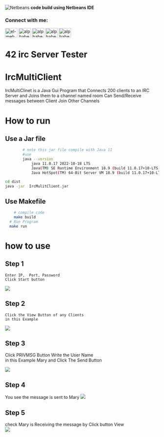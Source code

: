 ![Netbeans](https://github.com/bennamrouche/ircMultiClient/assets/107180422/dfafeef3-c817-4a35-825c-e6f47ce429a7)  <b>  code build using  Netbeans IDE  </b> 

<h3 align="left">Connect with me:</h3>
<p align="left">
<a href="https://linkedin.com/in/el-mehdi-bennamrouche" target="blank"><img align="center" src="https://raw.githubusercontent.com/rahuldkjain/github-profile-readme-generator/master/src/images/icons/Social/linked-in-alt.svg" alt="el-mehdi-bennamrouche" height="30" width="40" /></a>
<a href="https://fb.com/alphaben.dev" target="blank"><img align="center" src="https://raw.githubusercontent.com/rahuldkjain/github-profile-readme-generator/master/src/images/icons/Social/facebook.svg" alt="alphaben.dev" height="30" width="40" /></a>
<a href="https://instagram.com/alphaben.dev" target="blank"><img align="center" src="https://raw.githubusercontent.com/rahuldkjain/github-profile-readme-generator/master/src/images/icons/Social/instagram.svg" alt="alphaben.dev" height="30" width="40" /></a>
<a href="https://www.hackerrank.com/alphaben0" target="blank"><img align="center" src="https://raw.githubusercontent.com/rahuldkjain/github-profile-readme-generator/master/src/images/icons/Social/hackerrank.svg" alt="alphaben0" height="30" width="40" /></a>
<a href="https://www.leetcode.com/alphaben" target="blank"><img align="center" src="https://raw.githubusercontent.com/rahuldkjain/github-profile-readme-generator/master/src/images/icons/Social/leet-code.svg" alt="alphaben" height="30" width="40" /></a>
</p>

# 42 irc Server Tester  
# IrcMultiClient  
  IrcMultiClinet is a Java Gui Program that Connects 200  clients to  an IRC Server and   Joins them to  a channel named room
  Can Send/Receive messages between Client
  Join  Other Channels 


# How to run  
## Use a Jar file 
``` bash
        # note this jar file compile with Java 11
        #use
        java --version
            java 11.0.17 2022-10-18 LTS
            Java(TM) SE Runtime Environment 18.9 (build 11.0.17+10-LTS-269)
            Java HotSpot(TM) 64-Bit Server VM 18.9 (build 11.0.17+10-LTS-269, mixed mode)

cd dist  
java -jar  IrcMulitClient.jar   
```
## Use Makefile 
``` bash
    # compile code 
    make build
  # Run Program
  make run 
```


# how to use 
## Step 1
    Enter IP,  Port, Password 
    Click Start button 
![](https://github.com/bennamrouche/ircMultiClient/blob/master/image/step1.png)
## Step 2
    Click the View Button of any Clients
    in this Example 
![](https://github.com/bennamrouche/ircMultiClient/blob/master/image/step2.png)

## Step 3
  Click PRIVMSG Button 
  Write the User Name  
  in this Example Mary 
  and Click The Send Button 
    
![](https://github.com/bennamrouche/ircMultiClient/blob/master/image/step3.png)
## Step 4
  You see the message is sent to Mary 
![](https://github.com/bennamrouche/ircMultiClient/blob/master/image/step4.png)
## Step 5
  check Mary is Receiving  the message by Click button View  
![](https://github.com/bennamrouche/ircMultiClient/blob/master/image/step5.png)




